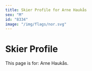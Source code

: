 ```yaml
---
title: Skier Profile for Arne Haukås
sex: "M"
id: "8334"
image: "/img/flags/nor.svg" 
---
```


# Skier Profile

This page is for: Arne Haukås.
    